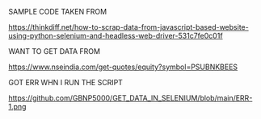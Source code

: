  SAMPLE CODE TAKEN FROM
    
https://thinkdiff.net/how-to-scrap-data-from-javascript-based-website-using-python-selenium-and-headless-web-driver-531c7fe0c01f

 WANT TO GET DATA FROM
    
https://www.nseindia.com/get-quotes/equity?symbol=PSUBNKBEES

GOT ERR WHN I RUN THE SCRIPT

https://github.com/GBNP5000/GET_DATA_IN_SELENIUM/blob/main/ERR-1.png
